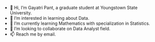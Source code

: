 - 👋 Hi, I’m Gayatri Pant, a graduate student at Youngstown State University.
- 👀 I’m interested in learning about Data.
- 🌱 I’m currently learning Mathematics with specialization in Statistics.
- 💞️ I’m looking to collaborate on Data Analyst field.
- 📫 Reach me by email.

<!---
gkpant/gkpant is a ✨ special ✨ repository because its `README.md` (this file) appears on your GitHub profile.
You can click the Preview link to take a look at your changes.
--->
